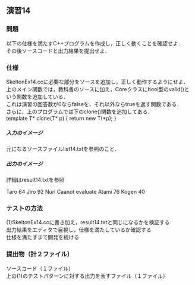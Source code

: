 ## 演習14  
### 問題  
以下の仕様を満たすC++プログラムを作成し，正しく動くことを確認せよ．  
その後ソースコードと出力結果を提出せよ．  

### 仕様  
SkeltonEx14.ccに必要な部分をソースを追加し，正しく動作するようにせよ．  
上のメイン関数では，教科書のソースに加え，Coreクラスにbool型のvalid()という関数を追加している．  
これは演習の回答数が0ならfalseを，それ以外ならtrueを返す関数である．  
さらに，上のプログラムでは下のclone()関数を追加してある．  
template T* clone(T* p) { return new T(*p); }   
  
##### 入力のイメージ
元になるソースファイルlist14.txtを参照のこと．  
  
##### 出力のイメージ  
詳細はresult14.txtを参照  
  
Taro  64
Jiro  92
Nuri  Caanot evaluate
Atami 76
Kogen 40
  
### テストの方法  
(1)SkeltonEx14.ccに書き加え，result14.txtと同じになるかを検証する  
出力結果をエディタで目視し，仕様を満たしているか確認する  
仕様を満たすまで開発を続ける  

### 提出物（計２ファイル）  
ソースコード（１ファイル）  
上の(1)のテストパターンに対する出力を表すファイル（１ファイル）  
